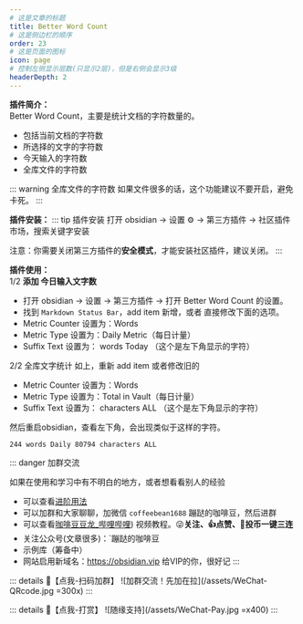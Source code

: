 ```yaml
---
# 这是文章的标题
title: Better Word Count
# 这是侧边栏的顺序
order: 23
# 这是页面的图标
icon: page
# 控制左侧显示层数(只显示2层)，但是右侧会显示3级
headerDepth: 2
---
```

**插件简介：**  
Better Word Count，主要是统计文档的字符数量的。
- 包括当前文档的字符数
- 所选择的文字的字符数
- 今天输入的字符数
- 全库文件的字符数

::: warning 全库文件的字符数
如果文件很多的话，这个功能建议不要开启，避免卡死。
:::

**插件安装：**
::: tip 插件安装
打开 obsidian → 设置 ⚙️ → 第三方插件 → 社区插件市场，搜索关键字安装

注意：你需要关闭第三方插件的**安全模式**，才能安装社区插件，建议关闭。
:::

**插件使用：**  
1/2 **添加 今日输入文字数**  
- 打开 obsidian → 设置 → 第三方插件 → 打开 Better Word Count 的设置。
- 找到 `Markdown Status Bar`，add item 新增，或者 直接修改下面的选项。
- Metric Counter 设置为：Words
- Metric Type 设置为：Daily Metric（每日计量）
- Suffix Text 设置为： words Today （这个是左下角显示的字符）

2/2 全库文字统计
如上，重新 add item 或者修改旧的
- Metric Counter 设置为：Words
- Metric Type 设置为：Total in Vault（每日计量）
- Suffix Text 设置为：  characters ALL （这个是左下角显示的字符）

然后重启obsidian，查看左下角，会出现类似于这样的字符。
```
244 words Daily 80794 characters ALL
```

::: danger 加群交流

如果在使用和学习中有不明白的地方，或者想看看别人的经验
- 可以查看[进阶用法](/zh/advanced)
- 可以加群和大家聊聊，加微信 `coffeebean1688` 蹦跶的咖啡豆，然后进群
- 可以查看[咖啡豆豆龙_哔哩哔哩](https://space.bilibili.com/618777356)) 视频教程。😜**关注、👍点赞、📀投币一键三连**
- 关注公众号(文章很多)：`蹦跶的咖啡豆
- 示例库（筹备中）
- 网站启用新域名：https://obsidian.vip 给VIP的你，很好记
:::

::: details 🌱【点我-扫码加群】
![加群交流！先加在拉](/assets/WeChat-QRcode.jpg =300x) 
::: 

::: details 🍻【点我-打赏】
![随缘支持](/assets/WeChat-Pay.jpg =x400)
::: 



